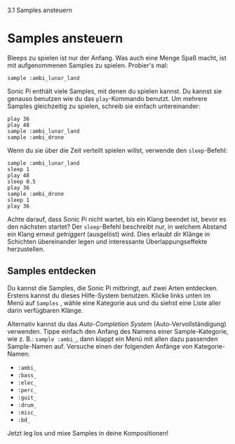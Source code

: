 3.1 Samples ansteuern

# Samples ansteuern

Bleeps zu spielen ist nur der Anfang. Was auch eine Menge Spaß macht, ist mit aufgenommenen Samples zu spielen. Probier's mal:

```
sample :ambi_lunar_land
```

Sonic Pi enthält viele Samples, mit denen du spielen kannst. Du kannst sie genauso benutzen wie du das `play`-Kommando benutzt. Um mehrere Samples gleichzeitig zu spielen, schreib sie einfach untereinander:

```
play 36
play 48
sample :ambi_lunar_land
sample :ambi_drone
```

Wenn du sie über die Zeit verteilt spielen willst, verwende den `sleep`-Befehl:

```
sample :ambi_lunar_land
sleep 1
play 48
sleep 0.5
play 36
sample :ambi_drone
sleep 1
play 36
```

Achte darauf, dass Sonic Pi nicht wartet, bis ein Klang beendet ist, bevor es den nächsten startet? Der `sleep`-Befehl beschreibt nur, in welchem Abstand ein Klang erneut *getriggert* (ausgelöst) wird. Dies erlaubt dir Klänge in Schichten übereinander legen und interessante Überlappungseffekte herzustellen.


## Samples entdecken

Du kannst die Samples, die Sonic Pi mitbringt, auf zwei Arten entdecken. Erstens kannst du dieses Hilfe-System benutzen. Klicke links unten im Menü auf `Samples` , wähle eine Kategorie aus und du siehst eine Liste aller darin verfügbaren Klänge.

Alternativ kannst du das *Auto-Completion System* (Auto-Vervollständigung) verwenden. Tippe einfach den Anfang des Namens einer Sample-Kategorie, wie z. B.: `sample :ambi_`, dann klappt ein Menü mit allen dazu passenden Sample-Namen auf. Versuche einen der folgenden Anfänge von Kategorie-Namen:

* `:ambi_`
* `:bass_`
* `:elec_`
* `:perc_`
* `:guit_`
* `:drum_`
* `:misc_`
* `:bd_`

Jetzt leg los und mixe Samples in deine Kompositionen!
